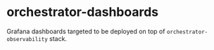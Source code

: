 <!--
SPDX-FileCopyrightText: (C) 2025 Intel Corporation
SPDX-License-Identifier: Apache-2.0
-->

# orchestrator-dashboards

Grafana dashboards targeted to be deployed on top of `orchestrator-observability` stack.
